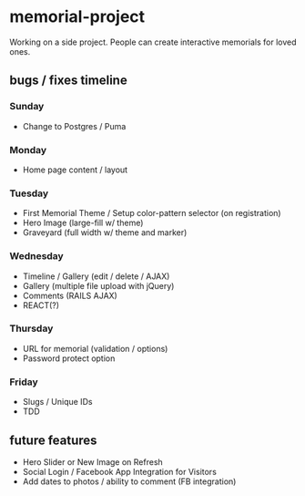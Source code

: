 # memorial-project

Working on a side project. People can create interactive memorials for loved ones.

## bugs / fixes timeline

### Sunday
* Change to Postgres / Puma

### Monday
* Home page content / layout

### Tuesday
* First Memorial Theme / Setup color-pattern selector (on registration)
* Hero Image (large-fill w/ theme)
* Graveyard (full width w/ theme and marker)

### Wednesday
*	Timeline / Gallery (edit / delete / AJAX)
* Gallery (multiple file upload with jQuery)
* Comments (RAILS AJAX)
* REACT(?)

### Thursday
* URL for memorial (validation / options)
* Password protect option

### Friday
*	Slugs / Unique IDs
* TDD

## future features
* Hero Slider or New Image on Refresh
* Social Login / Facebook App Integration for Visitors
* Add dates to photos / ability to comment (FB integration)
